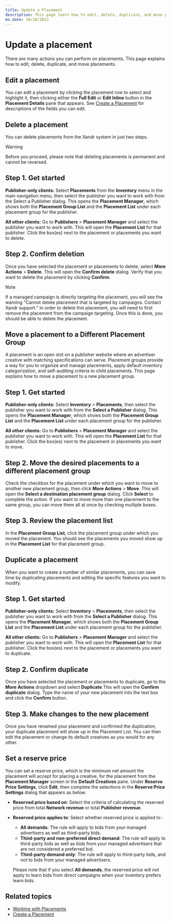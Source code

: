 ```yaml
---
title: Update a Placement
description: This page learn how to edit, delete, duplicate, and move placements. 
ms.date: 10/28/2023
---
```



# Update a placement

There are many actions you can perform on placements. This page explains
how to edit, delete, duplicate, and move placements.

## Edit a placement

You can edit a placement by clicking the placement row to select and
highlight it, then clicking either the **Full
Edit** or **Edit Inline** button in
the **Placement Details** pane that
appears. See [Create a Placement](create-a-placement.md) for descriptions of the fields you can edit.

## Delete a placement

You can delete placements from the Xandr system
in just two steps.

> [!WARNING]
> Before you proceed, please note that deleting placements is permanent and cannot be reversed.

## Step 1. Get started 

**Publisher-only clients:** Select
**Placements** from the
**Inventory** menu in the main
navigation menu, then select the publisher you want to work with from
the Select a Publisher dialog. This opens the
**Placement Manager**, which shows
both the **Placement Group List** and the
**Placement List** under each placement
group for the publisher.

**All other clients:** Go to **Publishers** \> **Placement Manager**
and select the publisher you want to work with. This will open the
**Placement List** for that publisher.
Click the box(es) next to the placement or placements you want to
delete.

## Step 2. Confirm deletion

Once you have selected the placement or placements to delete, select
**More Actions** \> **Delete**. This
will open the **Confirm delete**
dialog. Verify that you want to delete the placement by clicking
**Confirm**.

> [!NOTE]
> If a managed campaign is directly targeting the placement, you will see the warning "Cannot delete placement that is targeted by campaigns. Contact Xandr support." In order to delete this placement, you will need to first remove the placement from the campaign targeting. Once this is done, you should be able to delete the placement.

## Move a placement to a Different Placement Group

A placement is an open slot on a publisher website where an advertiser
creative with matching specifications can serve. Placement groups
provide a way for you to organize and manage placements, apply default
inventory categorization, and self-auditing criteria to child
placements. This page explains how to move a placement to a new
placement group.

## Step 1. Get started 

**Publisher-only clients:** Select **Inventory** \> **Placements**, then select the publisher you want to work with from the **Select a Publisher** dialog. This opens the **Placement Manager**, which shows both the **Placement Group List** and the **Placement List** under each placement group for the publisher.

**All other clients:** Go to **Publishers** \> **Placement Manager**
and select the publisher you want to work with. This will open the
**Placement List** for that publisher.
Click the box(es) next to the placement or placements you want to move.

## Step 2. Move the desired placements to a different placement group

Check the checkbox for the placement under which you want to move to
another new placement group, then click
**More Actions** \> **Move**. This will
open the **Select a destination placement
group** dialog. Click **Select** to
complete the action. If you want to move more than one placement to the
same group, you can move them all at once by checking multiple boxes.

## Step 3. Review the placement list

In the **Placement Group List**, click the
placement group under which you moved the placement. You should see the
placements you moved show up in the
**Placement List** for that placement
group.

## Duplicate a placement

When you want to create a number of similar placements, you can save
time by duplicating placements and editing the specific features you
want to modify.

## Step 1. Get started

**Publisher-only clients:** Select **Inventory** \> **Placements**, then select the
publisher you want to work with from the
**Select a Publisher** dialog. This
opens the **Placement Manager**, which
shows both the **Placement Group
List** and the **Placement List**
under each placement group for the publisher.

**All other clients:** Go to
**Publishers** \> **Placement Manager**
and select the publisher you want to work with. This will open the
**Placement List** for that publisher.
Click the box(es) next to the placement or placements you want to
duplicate.

## Step 2. Confirm duplicate

Once you have selected the placement or placements to duplicate, go to
the **More Actions** dropdown and select
**Duplicate**.This will open the
**Confirm duplicate** dialog. Type the
name of your new placement into the text box and click
the **Confirm** button.

## Step 3. Make changes to the new placement

Once you have renamed your placement and confirmed the duplication, your
duplicate placement will show up in the Placement List. You can then
edit the placement or change its default creatives as you would for any
other.

## Set a reserve price

You can set a reserve price, which is the minimum net amount the
placement will accept for placing a creative, for the placement from the
**Placement Manager** screen in the
**Default Creatives** pane. Under
**Reserve Price Settings**, click
**Edit**, then complete the selections in
the **Reserve Price Settings** dialog that
appears as below:

- **Reserved price based on**: Select
  the criteria of calculating the reserved price from total
  **Network revenue** or total
  **Publisher revenue**.
- **Reserved price applies to**:
  Select whether reserved price is applied to :
  - **All demands**: The rule will
    apply to bids from your managed advertisers as well as third-party
    bids.
  - **Third-party and non-preferred direct
    demand**: The rule will apply to third-party bids as well as
    bids from your managed advertisers that are not considered a
    preferred bid.
  - **Third-party demand only**: The
    rule will apply to third-party bids, and not to bids from your
    managed advertisers.

  Please note that if you select **All
  demands**, the reserved price will not apply to learn bids from
  direct campaigns when your inventory prefers learn bids.

## Related topics

- [Working with Placements](working-with-placements.md)
- [Create a Placement](create-a-placement.md)